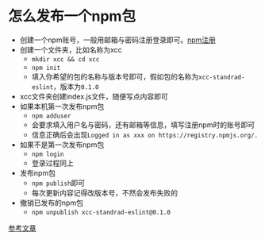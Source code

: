 # 怎么发布一个npm包

- 创建一个npm账号，一般用邮箱与密码注册登录即可。[npm注册](https://www.npmjs.com/)
- 创建一个文件夹，比如名称为xcc
  - `mkdir xcc && cd xcc`
  - `npm init`
  - 填入你希望的包的名称与版本号即可，假如包的名称为`xcc-standrad-eslint`，版本为`0.1.0`
- xcc文件夹创建index.js文件，随便写点内容即可
- 如果本机第一次发布npm包
  - `npm adduser`
  - 会要求填入用户名与密码，还有邮箱等信息，填写注册npm时的账号即可
  - 信息正确后会出现`Logged in as xxx on https://registry.npmjs.org/.`
- 如果不是第一次发布npm包
  - `npm login`
  - 登录过程同上
- 发布npm包
  - `npm publish`即可
  - 每次更新内容记得改版本号，不然会发布失败的
- 撤销已发布的npm包
  - `npm unpublish xcc-standrad-eslint@0.1.0`


[参考文章](https://zhuanlan.zhihu.com/p/147804428)



